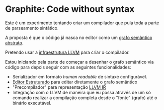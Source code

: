 # Graphite: Code without syntax

Este é um experimento tentando criar um compilador que pula toda a parte de parseamento sintático.

A proposta é que o código já nasca no editor como um [grafo semântico abstrato](https://en.wikipedia.org/wiki/Abstract_semantic_graph).

Pretendo usar a [infraestrutura LLVM](https://llvm.org/) para criar o compilador.

Estou iniciando pela parte de começar a desenhar o grafo semântico via código para depois seguir com as seguintes funcionalidades:
- Serializador em formato _human readable_ de sintaxe configurável.
- [Editor Estruturado](https://en.wikipedia.org/wiki/Structure_editor) para editar diretamente o grafo semântico
- "Precompilador" para representação [LLVM IR](https://en.wikipedia.org/wiki/LLVM#Intermediate_representation)
- Integração com o LLVM de maneira que eu possa através de um só comando realizar a compilação completa desde o "fonte" (grafo) até o binário executável.